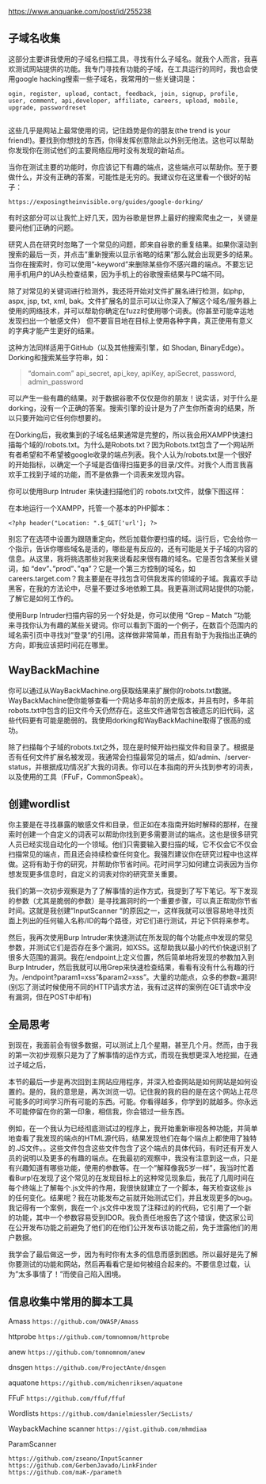 https://www.anquanke.com/post/id/255238

## 子域名收集
这部分主要讲我使用的子域名扫描工具，寻找有什么子域名。就我个人而言，我喜欢测试网站提供的功能。我专门寻找有功能的子域，在工具运行的同时，我也会使用google hacking搜索一些子域名，我常用的一些关键词是：

```
ogin, register, upload, contact, feedback, join, signup, profile, user, comment, api,developer, affiliate, careers, upload, mobile, upgrade, passwordreset


```

这些几乎是网站上最常使用的词，记住趋势是你的朋友(the
trend is your friend!)。要找到你想找的东西，你得发挥创意除此以外别无他法。这也可以帮助你发现你在测试他们的主要网络应用时没有发现的新站点。

当你在测试主要的功能时，你应该记下有趣的端点，这些端点可以帮助你。至于要做什么，并没有正确的答案，可能性是无穷的。我建议你在这里看一个很好的帖子：

`https://exposingtheinvisible.org/guides/google-dorking/`

有时这部分可以让我忙上好几天，因为谷歌是世界上最好的搜索爬虫之一，关键是要问他们正确的问题。

研究人员在研究时忽略了一个常见的问题，即来自谷歌的重复结果。如果你滚动到搜索的最后一页，并点击”重新搜索以显示省略的结果”那么就会出现更多的结果。当你在搜索时，你可以使用”-keyword”来删除某些你不感兴趣的端点。不要忘记用手机用户的UA头检查结果，因为手机上的谷歌搜索结果与PC端不同。

除了对常见的关键词进行检测外，我还将开始对文件扩展名进行检测，如php, aspx, jsp, txt, xml, bak。文件扩展名的显示可以让你深入了解这个域名/服务器上使用的网络技术，并可以帮助你确定在fuzz时使用哪个词表。(你甚至可能幸运地发现扫出一个敏感文件） 但不要盲目地在目标上使用各种字典，真正使用有意义的字典才能产生更好的结果。

这种方法同样适用于GitHub（以及其他搜索引擎，如 Shodan, BinaryEdge）。Dorking和搜索某些字符串，如：

>“domain.com” api_secret, api_key, apiKey, apiSecret, password, admin_password

可以产生一些有趣的结果。对于数据谷歌不仅仅是你的朋友！说实话，对于什么是dorking，没有一个正确的答案。搜索引擎的设计是为了产生你所查询的结果，所以只要开始问它任何你想要的。

在Dorking后，我收集到的子域名结果通常是完整的，所以我会用XAMPP快速扫描每个域的/robots.txt。为什么是Robots.txt？因为Robots.txt包含了一个网站所有者希望和不希望被google收录的端点列表。我个人认为/robots.txt是一个很好的开始指标，以确定一个子域是否值得扫描更多的目录/文件。对我个人而言我喜欢手工找到子域的功能，而不是依靠一个词表来发现内容。

你可以使用Burp Intruder 来快速扫描他们的 robots.txt文件，就像下图这样：

在本地运行一个XAMPP，托管一个基本的PHP脚本：


`<?php header("Location: ".$_GET['url']; ?>`

别忘了在选项中设置为跟随重定向，然后加载你要扫描的域。运行后，它会给你一个指示，告诉你哪些域名是活的，哪些是有反应的，还有可能是关于子域的内容的信息。从这里，我将挑选那些对我来说看起来很有趣的域名。它是否包含某些关键词，如 “dev”、”prod”、”qa”？它是一个第三方控制的域名，如careers.target.com？我主要是在寻找包含可供我发挥的领域的子域。我喜欢手动黑客，在我的方法论中，尽量不要过多地依赖工具。我更喜测试网站提供的功能，了解它是如何工作的。

使用Burp Intruder扫描内容的另一个好处是，你可以使用 “Grep – Match “功能来寻找你认为有趣的某些关键词。你可以看到下面的一个例子，在数百个范围内的域名索引页中寻找对”登录”的引用。这样做非常简单，而且有助于为我指出正确的方向，即我应该把时间花在哪里。

## WayBackMachine
你可以通过从WayBackMachine.org获取结果来扩展你的robots.txt数据。WayBackMachine使你能够查看一个网站多年前的历史版本，并且有时，多年前robots.txt中包含的旧文件今天仍然存在。这些文件通常包含被遗忘的旧代码，这些代码更有可能是脆弱的。我使用dorking和WayBackMachine取得了很高的成功。

除了扫描每个子域的robots.txt之外，现在是时候开始扫描文件和目录了。根据是否有任何文件扩展名被发现，我通常会扫描最常见的端点，如/admin、/server-status，并根据成功情况扩大我的词表。你可以在本指南的开头找到参考的词表，以及使用的工具（FFuF，CommonSpeak）。

## 创建wordlist
你主要是在寻找暴露的敏感文件和目录，但正如在本指南开始时解释的那样，在搜索时创建一个自定义的词表可以帮助你找到更多需要测试的端点。这也是很多研究人员已经实现自动化的一个领域。他们只需要输入要扫描的域，它不仅会它不仅会扫描常见的端点，而且还会持续检查任何变化。我强烈建议你在研究过程中也这样做。这将有助于你的研究，并帮助你节省时间。花时间学习如何建立词表因为当你想发现更多信息时，自定义的词表对你的研究至关重要。

我们的第一次初步观察是为了了解事情的运作方式，我提到了写下笔记。写下发现的参数（尤其是脆弱的参数）是寻找漏洞时的一个重要步骤，可以真正帮助你节省时间。这就是我创建”InputScanner “的原因之一，这样我就可以很容易地寻找页面上列出的任何输入名称/ID的每个路径，对它们进行测试，并记下供将来参考。

然后，我再次使用Burp Intruder来快速测试在所发现的每个功能点中发现的常见参数，并测试它们是否存在多个漏洞，如XSS。这帮助我以最小的代价快速识别了很多大范围的漏洞。我在/endpoint上定义位置，然后简单地将发现的参数加入到Burp Intruder，然后我就可以用Grep来快速检查结果，看看有没有什么有趣的行为。/endpoint?param1=xss”&param2=xss”。大量的功能点，众多的参数=漏洞!(别忘了测试时候使用不同的HTTP请求方法，我有过这样的案例在GET请求中没有漏洞，但在POST中却有)

## 全局思考
到现在，我面前会有很多数据，可以测试上几个星期，甚至几个月。然而，由于我的第一次初步观察只是为了了解事情的运作方式，而现在我想更深入地挖掘，在通过子域之后，

本节的最后一步是再次回到主网站应用程序，并深入检查网站是如何网站是如何设置的。是的，我的意思是，再次浏览一切。记住我的我的目的是在这个网站上花尽可能多的时间学习所有可能的东西。可能。你看得越多，你学到的就越多。你永远不可能停留在你的第一印象，相信我，你会错过一些东西。

例如，在一个我认为已经彻底测试过的程序上，我开始重新审视各种功能，并简单地查看了我发现的端点的HTML源代码，结果发现他们在每个端点上都使用了独特的.JS文件。。这些文件包含这些文件包含了这个端点的具体代码，有时还有开发人员的说明以及更多的有趣的端点。在我最初的观察中，我没有注意到这一点，只是有兴趣知道有哪些功能，使用的参数等。在一个”解释像我5岁一样”，我当时忙着看Burp!在发现了这个常见的在发现目标上的这种常见现象后，我花了几周时间在每个终端上了解每个.js文件的作用，我很快就建立了一个脚本，每天检查这些.js的任何变化。结果呢？我在功能发布之前就开始测试它们，并且发现更多的bug。我记得有一个案例，我在一个.js文件中发现了注释过的的代码，它引用了一个新的功能，其中一个参数容易受到IDOR。我负责任地报告了这个错误，使这家公司在公开发布功能之前避免了他们的在他们公开发布该功能之前，免于泄露他们的用户数据。

我学会了最后做这一步，因为有时你有太多的信息而感到困惑。所以最好是先了解你要测试的功能和网站，然后再看看它是如何被组合起来的。不要信息过载，认为”太多事情了！”而使自己陷入困境。

## 信息收集中常用的脚本工具
Amass
`https://github.com/OWASP/Amass`

httprobe
`https://github.com/tomnomnom/httprobe`

anew
`https://github.com/tomnomnom/anew`

dnsgen
`https://github.com/ProjectAnte/dnsgen`

aquatone
`https://github.com/michenriksen/aquatone`

FFuF
`https://github.com/ffuf/ffuf`

Wordlists
`https://github.com/danielmiessler/SecLists/`

WaybackMachine scanner
`https://gist.github.com/mhmdiaa`

ParamScanner
```
https://github.com/zseano/InputScanner
https://github.com/GerbenJavado/LinkFinder
https://github.com/maK-/parameth
```

